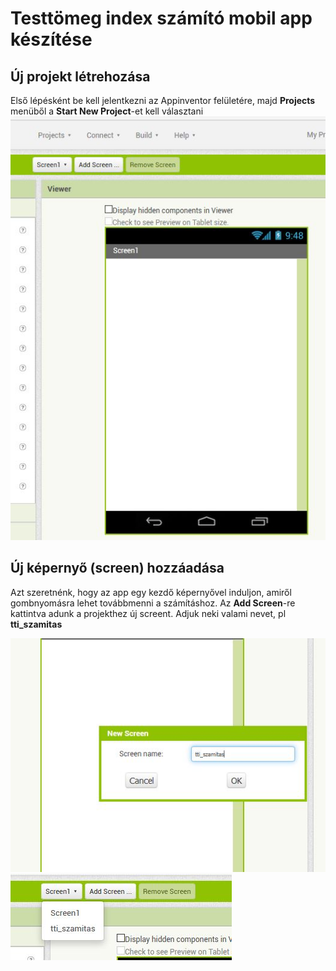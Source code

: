 # Testtömeg index számító mobil app készítése
## Új projekt létrehozása
Első lépésként be kell jelentkezni az Appinventor felületére, majd **Projects** menüből a **Start New Project**-et kell választani
![ujprojekt](newproj.JPG)

## Új képernyő (screen) hozzáadása
Azt szeretnénk, hogy az app egy kezdő képernyővel induljon, amiről gombnyomásra lehet továbbmenni a számításhoz. 
Az **Add Screen**-re kattintva adunk a projekthez új screent. Adjuk neki valami nevet, pl **tti_szamitas** 

![ns](newscreen.JPG)
![screenek](screenek.JPG)





